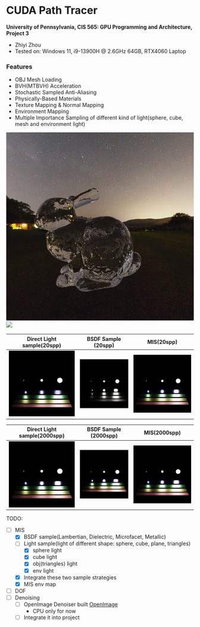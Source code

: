 CUDA Path Tracer
================

**University of Pennsylvania, CIS 565: GPU Programming and Architecture, Project 3**

* Zhiyi Zhou
* Tested on: Windows 11, i9-13900H @ 2.6GHz 64GB, RTX4060 Laptop

### Features
- OBJ Mesh Loading
- BVH(MTBVH) Acceleration
- Stochastic Sampled Anti-Aliasing
- Physically-Based Materials
- Texture Mapping & Normal Mapping
- Environment Mapping
- Multiple Importance Sampling of different kind of light(sphere, cube, mesh and environment light)

![](img2024/glassbunny2.png)
![](img2024/camera.png)

| Direct Light sample(20spp)   | BSDF Sample (20spp)      | MIS(20spp)                  |
| :-----------------------:    | :----------------------: | --------------------------- |
| ![](./img2024/Direct20.png)  | ![](./img2024/BSDF20.png)| ![](./img2024/MIS20.png)    |

| Direct Light sample(2000spp)   | BSDF Sample (2000spp)      | MIS(2000spp)                  |
| :-----------------------:    | :----------------------: | --------------------------- |
| ![](./img2024/Direct2000.png)  | ![](./img2024/BSDF2000.png)| ![](./img2024/MIS2000.png)    |

TODO:
- [ ] MIS
    - [x] BSDF sample(Lambertian, Dielectric, Microfacet, Metallic)
    - [ ] Light sample(light of different shape: sphere, cube, plane, triangles)
      - [x] sphere light
      - [x] cube light
      - [x] obj(triangles) light
      - [x] env light
    - [x] Integrate these two sample strategies
    - [x] MIS env map
- [ ] DOF
- [ ] Denoising
    - [ ] OpenImage Denoiser built [OpenImage](https://www.openimagedenoise.org/)
        - CPU only for now
    - [ ] Integrate it into project